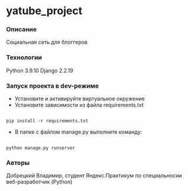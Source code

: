 # yatube_project
### Описание
Социальная сеть для блоггеров
### Технологии
Python 3.9.10
Django 2.2.19
### Запуск проекта в dev-режиме
- Установите и активируйте виртуальное окружение
- Установите зависимости из файла requirements.txt
```

pip install -r requirements.txt
```

- В папке с файлом manage.py выполните команду:
```

python manage.py runserver
```

### Авторы
Добрецкий Владимир, студент Яндекс.Практикум по специальносии веб-разработчик (Python)
